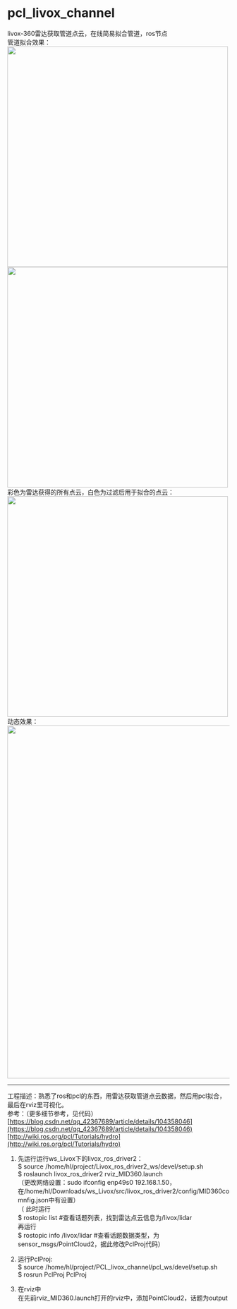 # pcl_livox_channel
livox-360雷达获取管道点云，在线简易拟合管道，ros节点<br />
管道拟合效果： <br />
<img src="https://github.com/HLkyss/pcl_livox_channel/assets/69629475/19c5aaf4-d89e-417e-8253-657ff3ccfabb" width="500"> <br />
<img src="https://github.com/HLkyss/pcl_livox_channel/assets/69629475/3b154340-99c2-4616-b447-dfbb8fe8ff89" width="500"> <br />
彩色为雷达获得的所有点云，白色为过滤后用于拟合的点云：<br />
<img src="https://github.com/HLkyss/pcl_livox_channel/assets/69629475/e0159fc6-35e0-473e-a806-795fb6d1ccb2" width="500"> <br />
动态效果：<br />
<img src="https://github.com/HLkyss/pcl_livox_channel/assets/69629475/018674fc-3f7c-4ccd-b5a6-65b9a35f72be" width="800"> <br />

***
工程描述：熟悉了ros和pcl的东西，用雷达获取管道点云数据，然后用pcl拟合，最后在rviz里可视化。</br>
参考：（更多细节参考，见代码）</br>
[https://blog.csdn.net/qq_42367689/article/details/104358046](https://blog.csdn.net/qq_42367689/article/details/104358046) </br>
[http://wiki.ros.org/pcl/Tutorials/hydro](http://wiki.ros.org/pcl/Tutorials/hydro) </br>

1. 先运行运行ws_Livox下的livox_ros_driver2： </br>
$ source /home/hl/project/Livox_ros_driver2_ws/devel/setup.sh </br>
$ roslaunch livox_ros_driver2 rviz_MID360.launch </br>
（更改网络设置：sudo ifconfig enp49s0 192.168.1.50，在/home/hl/Downloads/ws_Livox/src/livox_ros_driver2/config/MID360comnfig.json中有设置） </br>
（	此时运行 </br>
	$ rostopic list #查看话题列表，找到雷达点云信息为/livox/lidar </br>
	再运行 </br>
	$ rostopic info /livox/lidar #查看话题数据类型，为sensor_msgs/PointCloud2，据此修改PclProj代码） </br>

2. 运行PclProj: </br>
$ source /home/hl/project/PCL_livox_channel/pcl_ws/devel/setup.sh </br>
$ rosrun PclProj PclProj </br>

3. 在rviz中 </br>
在先前rviz_MID360.launch打开的rviz中，添加PointCloud2，话题为output </br>
